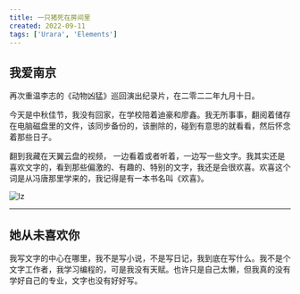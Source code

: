 ```yaml
---
title: 一只猪死在房间里
created: 2022-09-11
tags: ['Urara', 'Elements']
---
```


## 我爱南京

再次重温李志的《动物凶猛》巡回演出纪录片，在二零二二年九月十日。

今天是中秋佳节，我没有回家，在学校陪着迪豪和廖鑫。我无所事事，翻阅着储存在电脑磁盘里的文件，该同步备份的，该删除的，碰到有意思的就看看，然后怀念着那些日子。

翻到我藏在天翼云盘的视频， 一边看着或者听着，一边写一些文字。我其实还是喜欢文字的，看到那些偏激的、有趣的、特别的文字，我还是会很欢喜。欢喜这个词是从冯唐那里学来的，我记得是有一本书名叫《欢喜》。

![lz](https://cf.gujianwei.cn/fdJUliY37PI8gvOWLlrbIuAOPDBtqvlz0911.png)

---

## 她从未喜欢你

我写文字的中心在哪里，我不是写小说，不是写日记，我到底在写什么。我不是个文字工作者，我学习编程的，可是我没有天赋。也许只是自己太懒，但我真的没有学好自己的专业，文字也没有好好写。

